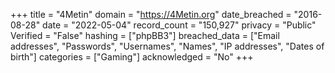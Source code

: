 +++
title = "4Metin"
domain = "https://4Metin.org"
date_breached = "2016-08-28"
date = "2022-05-04"
record_count = "150,927"
privacy = "Public"
Verified = "False"
hashing = ["phpBB3"]
breached_data = ["Email addresses", "Passwords", "Usernames", "Names", "IP addresses", "Dates of birth"]
categories = ["Gaming"]
acknowledged = "No"
+++
